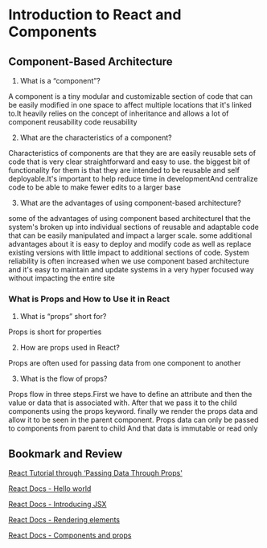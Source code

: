 # Introduction to React and Components

## Component-Based Architecture

1. What is a “component”?

A component is a tiny modular and customizable section of code that can be easily modified in one space to affect multiple locations that it's linked to.It heavily relies on the concept of inheritance and allows a lot of component reusability code reusability

2. What are the characteristics of a component?

Characteristics of components are that they are are easily reusable sets of code that is very clear straightforward and easy to use. the biggest bit of functionality for them is that they are intended to be reusable and self deployable.It's important to help reduce time in developmentAnd centralize code to be able to make fewer edits to a larger base

3. What are the advantages of using component-based architecture?

some of the advantages of using component based architectureI that the system's broken up into individual sections of reusable and adaptable code that can be easily manipulated and impact a larger scale. some additional advantages about it is easy to deploy and modify code as well as replace existing versions with little impact to additional sections of code. System reliability is often increased when we use component based architecture and it's easy to maintain and update systems in a very hyper focused way without impacting the entire site

### What is Props and How to Use it in React

1. What is “props” short for?

Props is short for properties

2. How are props used in React?

Props are often used for passing data from one component to another

3. What is the flow of props?

Props flow in three steps.First we have to define an attribute and then the value or data that is associated with. After that we pass it to the child components using the props keyword. finally we render the props data and allow it to be seen in the parent component. Props data can only be passed to components from parent to child And that data is immutable or read only

## Bookmark and Review

[React Tutorial through ‘Passing Data Through Props'](https://reactjs.org/tutorial/tutorial.html)

[React Docs - Hello world](https://reactjs.org/docs/hello-world.html)

[React Docs - Introducing JSX](https://reactjs.org/docs/introducing-jsx.html)

[React Docs - Rendering elements](https://reactjs.org/docs/rendering-elements.html)

[React Docs - Components and props](https://reactjs.org/docs/components-and-props.html)
